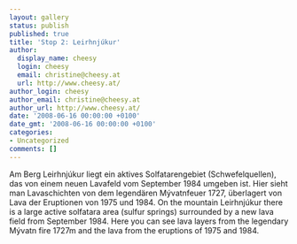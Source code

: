 ```yaml
---
layout: gallery
status: publish
published: true
title: 'Stop 2: Leirhnjúkur'
author:
  display_name: cheesy
  login: cheesy
  email: christine@cheesy.at
  url: http://www.cheesy.at/
author_login: cheesy
author_email: christine@cheesy.at
author_url: http://www.cheesy.at/
date: '2008-06-16 00:00:00 +0100'
date_gmt: '2008-06-16 00:00:00 +0100'
categories:
- Uncategorized
comments: []
---
```

<!--:de-->Am Berg Leirhnjúkur liegt ein aktives Solfatarengebiet (Schwefelquellen), das von einem neuen Lavafeld vom September 1984 umgeben ist. Hier sieht man Lavaschichten von dem legendären Mývatnfeuer 1727, überlagert von Lava der Eruptionen von 1975 und 1984.
<!--:--><!--:en-->On the mountain Leirhnjúkur there is a large active solfatara area (sulfur springs) surrounded by a new lava field from September 1984. Here you can see lava layers from the legendary Mývatn fire 1727m and the lava from the eruptions of 1975 and 1984.
<!--:-->
